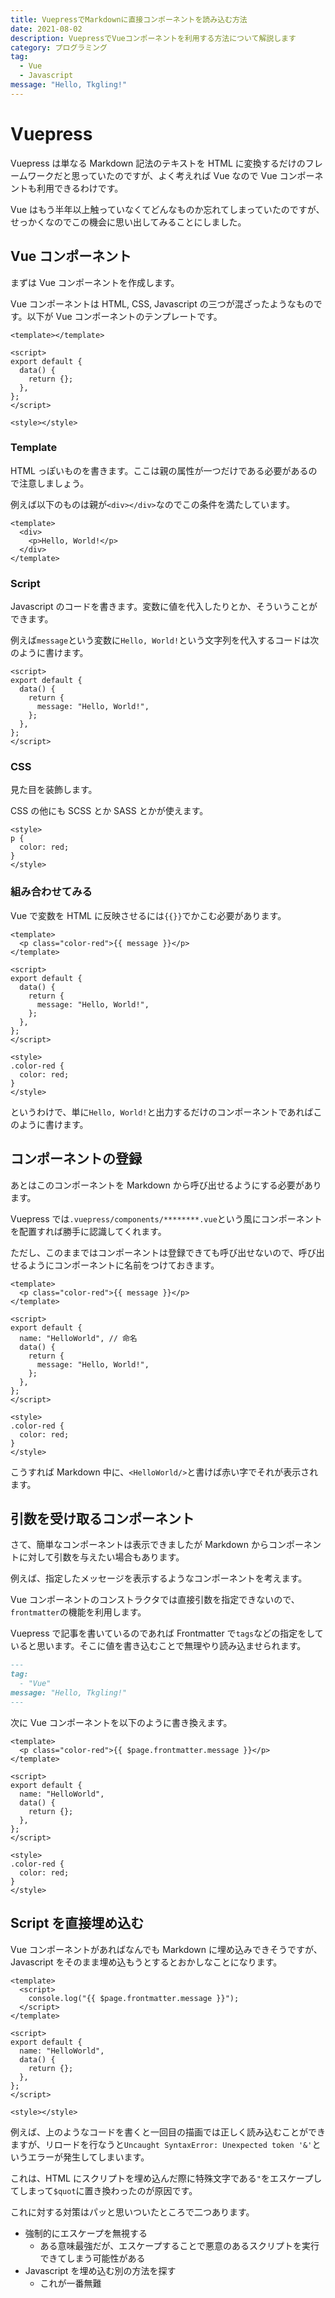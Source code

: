 ```yaml
---
title: VuepressでMarkdownに直接コンポーネントを読み込む方法
date: 2021-08-02
description: VuepressでVueコンポーネントを利用する方法について解説します
category: プログラミング
tag:
  - Vue
  - Javascript
message: "Hello, Tkgling!"
---
```


# Vuepress

Vuepress は単なる Markdown 記法のテキストを HTML に変換するだけのフレームワークだと思っていたのですが、よく考えれば Vue なので Vue コンポーネントも利用できるわけです。

Vue はもう半年以上触っていなくてどんなものか忘れてしまっていたのですが、せっかくなのでこの機会に思い出してみることにしました。

## Vue コンポーネント

まずは Vue コンポーネントを作成します。

Vue コンポーネントは HTML, CSS, Javascript の三つが混ざったようなものです。以下が Vue コンポーネントのテンプレートです。

```vue
<template></template>

<script>
export default {
  data() {
    return {};
  },
};
</script>

<style></style>
```

### Template

HTML っぽいものを書きます。ここは親の属性が一つだけである必要があるので注意しましょう。

例えば以下のものは親が`<div></div>`なのでこの条件を満たしています。

```vue
<template>
  <div>
    <p>Hello, World!</p>
  </div>
</template>
```

### Script

Javascript のコードを書きます。変数に値を代入したりとか、そういうことができます。

例えば`message`という変数に`Hello, World!`という文字列を代入するコードは次のように書けます。

```vue
<script>
export default {
  data() {
    return {
      message: "Hello, World!",
    };
  },
};
</script>
```

### CSS

見た目を装飾します。

CSS の他にも SCSS とか SASS とかが使えます。

```vue
<style>
p {
  color: red;
}
</style>
```

### 組み合わせてみる

Vue で変数を HTML に反映させるには`{{}}`でかこむ必要があります。

```vue
<template>
  <p class="color-red">{{ message }}</p>
</template>

<script>
export default {
  data() {
    return {
      message: "Hello, World!",
    };
  },
};
</script>

<style>
.color-red {
  color: red;
}
</style>
```

というわけで、単に`Hello, World!`と出力するだけのコンポーネントであればこのように書けます。

## コンポーネントの登録

あとはこのコンポーネントを Markdown から呼び出せるようにする必要があります。

Vuepress では`.vuepress/components/********.vue`という風にコンポーネントを配置すれば勝手に認識してくれます。

ただし、このままではコンポーネントは登録できても呼び出せないので、呼び出せるようにコンポーネントに名前をつけておきます。

```vue
<template>
  <p class="color-red">{{ message }}</p>
</template>

<script>
export default {
  name: "HelloWorld", // 命名
  data() {
    return {
      message: "Hello, World!",
    };
  },
};
</script>

<style>
.color-red {
  color: red;
}
</style>
```

こうすれば Markdown 中に、`<HelloWorld/>`と書けば赤い字でそれが表示されます。

<!-- <HelloWorld/> -->

## 引数を受け取るコンポーネント

さて、簡単なコンポーネントは表示できましたが Markdown からコンポーネントに対して引数を与えたい場合もあります。

例えば、指定したメッセージを表示するようなコンポーネントを考えます。

Vue コンポーネントのコンストラクタでは直接引数を指定できないので、`frontmatter`の機能を利用します。

Vuepress で記事を書いているのであれば Frontmatter で`tags`などの指定をしていると思います。そこに値を書き込むことで無理やり読み込ませられます。

```md
---
tag:
  - "Vue"
message: "Hello, Tkgling!"
---
```

次に Vue コンポーネントを以下のように書き換えます。

```vue
<template>
  <p class="color-red">{{ $page.frontmatter.message }}</p>
</template>

<script>
export default {
  name: "HelloWorld",
  data() {
    return {};
  },
};
</script>

<style>
.color-red {
  color: red;
}
</style>
```

<HelloWorld/>

## Script を直接埋め込む

Vue コンポーネントがあればなんでも Markdown に埋め込みできそうですが、Javascript をそのまま埋め込もうとするとおかしなことになります。

```vue
<template>
  <script>
    console.log("{{ $page.frontmatter.message }}");
  </script>
</template>

<script>
export default {
  name: "HelloWorld",
  data() {
    return {};
  },
};
</script>

<style></style>
```

例えば、上のようなコードを書くと一回目の描画では正しく読み込むことができますが、リロードを行なうと`Uncaught SyntaxError: Unexpected token '&'`というエラーが発生してしまいます。

これは、HTML にスクリプトを埋め込んだ際に特殊文字である`"`をエスケープしてしまって`$quot`に置き換わったのが原因です。

これに対する対策はパッと思いついたところで二つあります。

- 強制的にエスケープを無視する
  - ある意味最強だが、エスケープすることで悪意のあるスクリプトを実行できてしまう可能性がある
- Javascript を埋め込む別の方法を探す
  - これが一番無難
